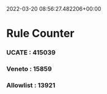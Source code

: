 2022-03-20 08:56:27.482206+00:00
# Rule Counter 
 ### UCATE : 415039

 ### Veneto : 15859

 ### Allowlist : 13921